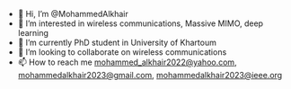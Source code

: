 - 👋 Hi, I’m @MohammedAlkhair
- 👀 I’m interested in wireless communications, Massive MIMO, deep learning
- 🌱 I’m currently PhD student in University of Khartoum
- 💞️ I’m looking to collaborate on wireless communications 
- 📫 How to reach me mohammed_alkhair2022@yahoo.com, mohammedalkhair2023@gmail.com, mohammedalkhair2023@ieee.org  


<!---
MohammedAlkhair/MohammedAlkhair is a ✨ special ✨ repository because its `README.md` (this file) appears on your GitHub profile.
You can click the Preview link to take a look at your changes.
--->
